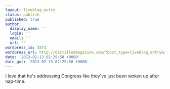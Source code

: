```yaml
---
layout: liveblog_entry
status: publish
published: true
author:
  display_name: ''
  login: ''
  email: ''
  url: ''
wordpress_id: 3573
wordpress_url: http://distilledmagazine.com/?post_type=liveblog_entry&#038;p=3573
date: '2013-02-13 02:29:58 +0000'
date_gmt: '2013-02-13 02:29:58 +0000'
---
```

<p>I love that he's addressing Congress like they've just been woken up after nap-time.</p>
